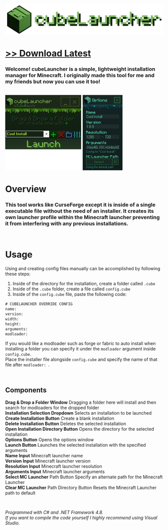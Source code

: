 <img src="assets/images/readmebanner.png">

# [<b>>> Download Latest</b>](https://github.com/o7q/cubeLauncher/releases/download/v1.6.4/cubeLauncher.exe)
### Welcome! cubeLauncher is a simple, lightweight installation manager for Minecraft. I originally made this tool for me and my friends but now you can use it too!

<br>

<img src="assets/images/program.png"/>

<br>

# Overview
### This tool works like CurseForge except it is inside of a single executable file without the need of an installer. It creates its own launcher profile within the Minecraft launcher preventing it from interfering with any previous installations.

<br>

# Usage
Using and creating config files manually can be accomplished by following these steps:
1. Inside of the directory for the installation, create a folder called `.cube`
2. Inside of the `.cube` folder, create a file called `config.cube`
3. Inside of the `config.cube` file, paste the following code:
```
# CUBELAUNCHER OVERRIDE CONFIG
name: 
version: 
width: 
height: 
arguments: 
modloader: 
```

If you would like a modloader such as forge or fabric to auto install when installing a folder you can specify it under the `modloader` argument inside `config.cube`. \
Place the installer file alongside `config.cube` and specify the name of that file after `modloader: `.

<br>

## <b>Components</b>
<b>Drag & Drop a Folder Window</b> Dragging a folder here will install and then search for modloaders for the dropped folder \
<b>Installation Selection Dropdown</b> Selects an installation to be launched \
<b>Create Installation Button</b> Create a blank installation \
<b>Delete Installation Button</b> Deletes the selected installation \
<b>Open Installation Directory Button</b> Opens the directory for the selected installation \
<b>Options Button</b> Opens the options window \
<b>Launch Button</b> Launches the selected installation with the specified arguments \
<b>Name Input</b> Minecraft launcher name \
<b>Version Input</b> Minecraft launcher version \
<b>Resolution Input</b> Minecraft launcher resolution \
<b>Arguments Input</b> Minecraft launcher arguments \
<b>Select MC Launcher</b> Path Button Specify an alternate path for the Minecraft Launcher \
<b>Clear MC Launcher</b> Path Directory Button Resets the Minecraft Launcher path to default

<br>

<i>Programmed with C# and .NET Framework 4.8.</i> \
<i>If you want to compile the code yourself I highly recommend using Visual Studio.</i>